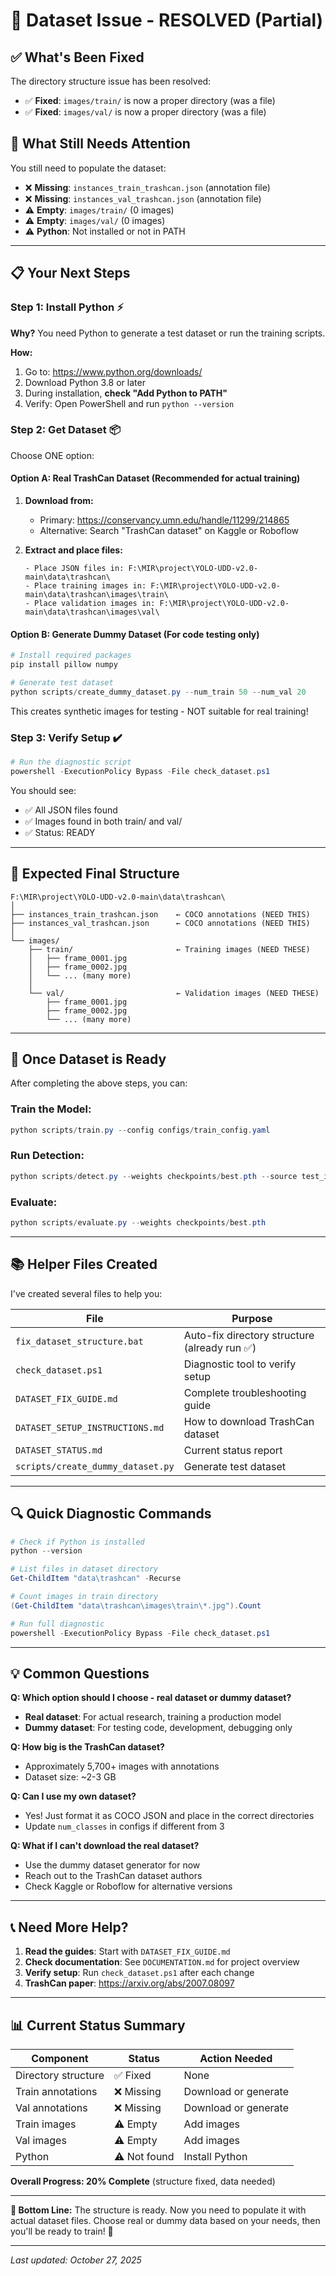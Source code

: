 # 🎯 Dataset Issue - RESOLVED (Partial)

## ✅ What's Been Fixed

The directory structure issue has been resolved:
- ✅ **Fixed**: `images/train/` is now a proper directory (was a file)
- ✅ **Fixed**: `images/val/` is now a proper directory (was a file)

## 🔴 What Still Needs Attention

You still need to populate the dataset:
- ❌ **Missing**: `instances_train_trashcan.json` (annotation file)
- ❌ **Missing**: `instances_val_trashcan.json` (annotation file)
- ⚠️ **Empty**: `images/train/` (0 images)
- ⚠️ **Empty**: `images/val/` (0 images)
- ⚠️ **Python**: Not installed or not in PATH

---

## 📋 Your Next Steps

### **Step 1: Install Python** ⚡

**Why?** You need Python to generate a test dataset or run the training scripts.

**How:**
1. Go to: https://www.python.org/downloads/
2. Download Python 3.8 or later
3. During installation, **check "Add Python to PATH"**
4. Verify: Open PowerShell and run `python --version`

### **Step 2: Get Dataset** 📦

Choose ONE option:

#### **Option A: Real TrashCan Dataset** (Recommended for actual training)

1. **Download from:**
   - Primary: https://conservancy.umn.edu/handle/11299/214865
   - Alternative: Search "TrashCan dataset" on Kaggle or Roboflow

2. **Extract and place files:**
   ```
   - Place JSON files in: F:\MIR\project\YOLO-UDD-v2.0-main\data\trashcan\
   - Place training images in: F:\MIR\project\YOLO-UDD-v2.0-main\data\trashcan\images\train\
   - Place validation images in: F:\MIR\project\YOLO-UDD-v2.0-main\data\trashcan\images\val\
   ```

#### **Option B: Generate Dummy Dataset** (For code testing only)

```powershell
# Install required packages
pip install pillow numpy

# Generate test dataset
python scripts/create_dummy_dataset.py --num_train 50 --num_val 20
```

This creates synthetic images for testing - NOT suitable for real training!

### **Step 3: Verify Setup** ✔️

```powershell
# Run the diagnostic script
powershell -ExecutionPolicy Bypass -File check_dataset.ps1
```

You should see:
- ✅ All JSON files found
- ✅ Images found in both train/ and val/
- ✅ Status: READY

---

## 📂 Expected Final Structure

```
F:\MIR\project\YOLO-UDD-v2.0-main\data\trashcan\
│
├── instances_train_trashcan.json    ← COCO annotations (NEED THIS)
├── instances_val_trashcan.json      ← COCO annotations (NEED THIS)
│
└── images/
    ├── train/                       ← Training images (NEED THESE)
    │   ├── frame_0001.jpg
    │   ├── frame_0002.jpg
    │   └── ... (many more)
    │
    └── val/                         ← Validation images (NEED THESE)
        ├── frame_0001.jpg
        ├── frame_0002.jpg
        └── ... (many more)
```

---

## 🚀 Once Dataset is Ready

After completing the above steps, you can:

### **Train the Model:**
```powershell
python scripts/train.py --config configs/train_config.yaml
```

### **Run Detection:**
```powershell
python scripts/detect.py --weights checkpoints/best.pth --source test_image.jpg
```

### **Evaluate:**
```powershell
python scripts/evaluate.py --weights checkpoints/best.pth
```

---

## 📚 Helper Files Created

I've created several files to help you:

| File | Purpose |
|------|---------|
| `fix_dataset_structure.bat` | Auto-fix directory structure (already run ✅) |
| `check_dataset.ps1` | Diagnostic tool to verify setup |
| `DATASET_FIX_GUIDE.md` | Complete troubleshooting guide |
| `DATASET_SETUP_INSTRUCTIONS.md` | How to download TrashCan dataset |
| `DATASET_STATUS.md` | Current status report |
| `scripts/create_dummy_dataset.py` | Generate test dataset |

---

## 🔍 Quick Diagnostic Commands

```powershell
# Check if Python is installed
python --version

# List files in dataset directory
Get-ChildItem "data\trashcan" -Recurse

# Count images in train directory
(Get-ChildItem "data\trashcan\images\train\*.jpg").Count

# Run full diagnostic
powershell -ExecutionPolicy Bypass -File check_dataset.ps1
```

---

## 💡 Common Questions

**Q: Which option should I choose - real dataset or dummy dataset?**
- **Real dataset**: For actual research, training a production model
- **Dummy dataset**: For testing code, development, debugging only

**Q: How big is the TrashCan dataset?**
- Approximately 5,700+ images with annotations
- Dataset size: ~2-3 GB

**Q: Can I use my own dataset?**
- Yes! Just format it as COCO JSON and place in the correct directories
- Update `num_classes` in configs if different from 3

**Q: What if I can't download the real dataset?**
- Use the dummy dataset generator for now
- Reach out to the TrashCan dataset authors
- Check Kaggle or Roboflow for alternative versions

---

## 📞 Need More Help?

1. **Read the guides**: Start with `DATASET_FIX_GUIDE.md`
2. **Check documentation**: See `DOCUMENTATION.md` for project overview
3. **Verify setup**: Run `check_dataset.ps1` after each change
4. **TrashCan paper**: https://arxiv.org/abs/2007.08097

---

## 📊 Current Status Summary

| Component | Status | Action Needed |
|-----------|--------|---------------|
| Directory structure | ✅ Fixed | None |
| Train annotations | ❌ Missing | Download or generate |
| Val annotations | ❌ Missing | Download or generate |
| Train images | ⚠️ Empty | Add images |
| Val images | ⚠️ Empty | Add images |
| Python | ⚠️ Not found | Install Python |

**Overall Progress: 20% Complete** (structure fixed, data needed)

---

**🎯 Bottom Line:** 
The structure is ready. Now you need to populate it with actual dataset files. Choose real or dummy data based on your needs, then you'll be ready to train! 🚀

---

*Last updated: October 27, 2025*
